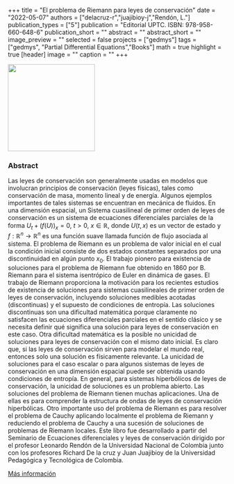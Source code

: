 +++
title = "El problema de Riemann para leyes de conservación"
date = "2022-05-07"
authors = ["delacruz-r","juajibioy-j","Rendón, L."]
publication_types = ["5"]
publication = "Editorial UPTC. ISBN: 978-958-660-648-6"
publication_short = ""
abstract = ""
abstract_short = ""
image_preview = ""
selected = false
projects = ["gedmys"]
tags = ["gedmys", "Partial Differential Equations","Books"]
math = true
highlight = true
[header]
image = ""
caption = ""
+++

<img src="https://simehbucket.s3.amazonaws.com/images/8c5810c736a643c7fff63847eb317f76-medium.jpg"  width="200">

### Abstract

Las leyes de conservación son generalmente usadas en modelos que involucran principios de conservación (leyes físicas), tales como conservación de masa, momento lineal y de energía. Algunos ejemplos importantes de tales sistemas se encuentran en mecánica de fluidos. En una dimensión espacial, un Sistema cuasilineal de primer orden de leyes de conservación es un sistema de ecuaciones diferenciales parciales de la forma $U_t+(f(U))_x=0$, $t>0$, $x \in \mathbb{R}$, donde $U(t,x)$ es un vector de estado y $f:\mathbb{R}^n \to \mathbb{R}^n$ es una función suave llamada función de flujo asociada al sistema. El problema de Riemann es un problema de valor inicial en el cual la condición inicial consiste de dos estados constantes separados por una discontinuidad en algún punto $x_0$. El trabajo pionero para existencia de soluciones para el problema de Riemann fue obtenido en 1860 por B. Riemann para el sistema isentrópico de Euler en dinámica de gases. El trabajo de Riemann proporciona la motivación para los recientes estudios de existencia de soluciones para sistemas cuasilineales de primer orden de leyes de conservación, incluyendo soluciones medibles acotadas (discontinuas) y el supuesto de condiciones de entropía. Las soluciones discontinuas son una dificultad matemática porque claramente no satisfacen las ecuaciones diferenciales parciales en el sentido clásico y se necesita definir qué significa una solución para leyes de conservación en este caso. Otra dificultad matemática es la posible no unicidad de soluciones para leyes de conservación con el mismo dato inicial. Es claro que, si las leyes de conservación sirven para modelar el mundo real, entonces solo una solución es físicamente relevante. La unicidad de soluciones para el caso escalar o para algunos sistemas de leyes de conservación en una dimensión espacial puede ser obtenida usando condiciones de entropía. En general, para sistemas hiperbólicos de leyes de conservación, la unicidad de soluciones es un problema abierto. Las soluciones del problema de Riemann tienen muchas aplicaciones. Una de ellas es para comprender la estructura de ondas de leyes de conservación hiperbólicas. Otro importante uso del problema de Riemann es para resolver el problema de Cauchy aplicando localmente el problema de Riemann y reduciendo el problema de Cauchy a una sucesión de soluciones de problemas de Riemann locales. Este libro fue desarrollado a partir del Seminario de Ecuaciones diferenciales y leyes de conservación dirigido por el profesor Leonardo Rendón de la Universidad Nacional de Colombia junto con los profesores Richard De la cruz y Juan Juajibioy de la Universidad Pedagógica y Tecnológica de Colombia.

[Más información](https://editorial.uptc.edu.co/gpd-el-problema-de-riemann-para-leyes-de-conservacion-9789586606486-62cedcb829413.html)

